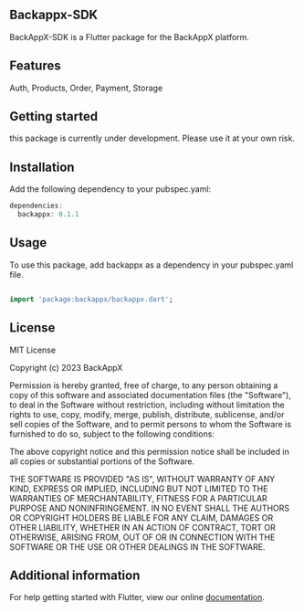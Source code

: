 <!-- 
This README describes the package. If you publish this package to pub.dev,
this README's contents appear on the landing page for your package.

For information about how to write a good package README, see the guide for
[writing package pages](https://dart.dev/guides/libraries/writing-package-pages). 

For general information about developing packages, see the Dart guide for
[creating packages](https://dart.dev/guides/libraries/create-library-packages)
and the Flutter guide for
[developing packages and plugins](https://flutter.dev/developing-packages). 
-->

## Backappx-SDK
BackAppX-SDK is a Flutter package for the BackAppX platform.


## Features

Auth, Products, Order, Payment, Storage

## Getting started
this package is currently under development. Please use it at your own risk.


## Installation
Add the following dependency to your pubspec.yaml:

```dart
dependencies:
  backappx: 0.1.1
```

## Usage
To use this package, add backappx as a dependency in your pubspec.yaml file.

```dart

import 'package:backappx/backappx.dart';
```

## License

MIT License

Copyright (c) 2023 BackAppX

Permission is hereby granted, free of charge, to any person obtaining a copy
of this software and associated documentation files (the "Software"), to deal
in the Software without restriction, including without limitation the rights
to use, copy, modify, merge, publish, distribute, sublicense, and/or sell
copies of the Software, and to permit persons to whom the Software is
furnished to do so, subject to the following conditions:

The above copyright notice and this permission notice shall be included in all
copies or substantial portions of the Software.

THE SOFTWARE IS PROVIDED "AS IS", WITHOUT WARRANTY OF ANY KIND, EXPRESS OR
IMPLIED, INCLUDING BUT NOT LIMITED TO THE WARRANTIES OF MERCHANTABILITY,
FITNESS FOR A PARTICULAR PURPOSE AND NONINFRINGEMENT. IN NO EVENT SHALL THE
AUTHORS OR COPYRIGHT HOLDERS BE LIABLE FOR ANY CLAIM, DAMAGES OR OTHER
LIABILITY, WHETHER IN AN ACTION OF CONTRACT, TORT OR OTHERWISE, ARISING FROM,
OUT OF OR IN CONNECTION WITH THE SOFTWARE OR THE USE OR OTHER DEALINGS IN THE
SOFTWARE.



## Additional information

For help getting started with Flutter, view our online [documentation](https://back-app-x-documentation.vercel.app/).
